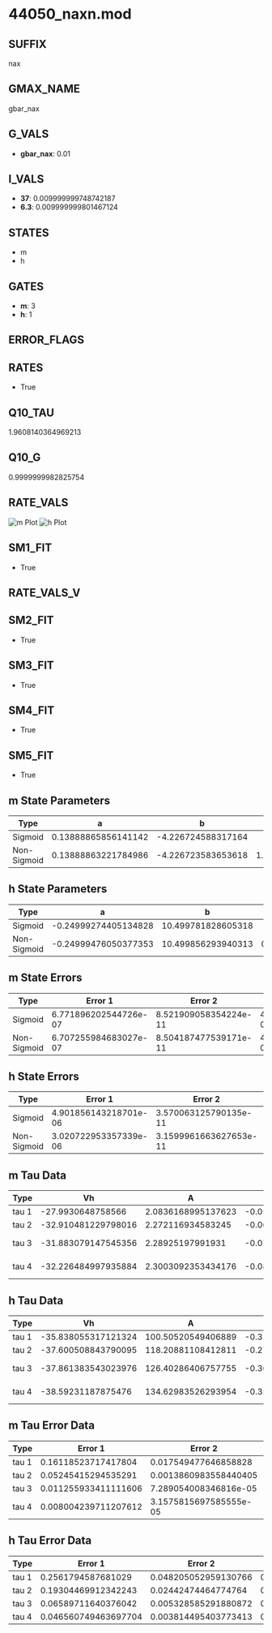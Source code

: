 # 44050_naxn.mod

## SUFFIX

nax

## GMAX_NAME

gbar_nax

## G_VALS

- **gbar_nax**: 0.01

## I_VALS

- **37**: 0.009999999748742187
- **6.3**: 0.009999999801467124

## STATES

- m
- h

## GATES

- **m**: 3
- **h**: 1

## ERROR_FLAGS


## RATES

- True

## Q10_TAU

1.9608140364969213

## Q10_G

0.9999999982825754

## RATE_VALS

![m Plot](/Users/pbozelos/Dropbox/icg-Chai-Panos/supermodels/output_markdown_files/Na/44050_naxn.mod/images/m.png)
![h Plot](/Users/pbozelos/Dropbox/icg-Chai-Panos/supermodels/output_markdown_files/Na/44050_naxn.mod/images/h.png)

## SM1_FIT

- True

## RATE_VALS_V

## SM2_FIT

- True

## SM3_FIT

- True

## SM4_FIT

- True

## SM5_FIT

- True

## m State Parameters

| Type | a | b | c | d |
| --- | --- | --- | --- | --- |
| Sigmoid | 0.13888865856141142 | -4.226724588317164 |
| Non-Sigmoid | 0.13888863221784986 | -4.226723583653618 | 1.0000000843638772 | -8.285331313739234e-09 |

## h State Parameters

| Type | a | b | c | d |
| --- | --- | --- | --- | --- |
| Sigmoid | -0.24999274405134828 | 10.499781828605318 |
| Non-Sigmoid | -0.24999476050377353 | 10.499856293940313 | 0.999996528306264 | 3.1463441743148995e-08 |

## m State Errors

| Type | Error 1 | Error 2 | Error 3 |
| --- | --- | --- | --- |
| Sigmoid | 6.771896202544726e-07 | 8.521909058354224e-11 | 4.356630849895061e-07 |
| Non-Sigmoid | 6.707255984683027e-07 | 8.504187477539171e-11 | 4.315045220278591e-07 |

## h State Errors

| Type | Error 1 | Error 2 | Error 3 |
| --- | --- | --- | --- |
| Sigmoid | 4.901856143218701e-06 | 3.570063125790135e-11 | 3.7224956701564585e-06 |
| Non-Sigmoid | 3.020722953357339e-06 | 3.1599961663627653e-11 | 2.293953103901449e-06 |

## m Tau Data

| Type | Vh | A | b1 | b2 | c1 | c2 | d1 | d2 | e1 | e2 |
| --- | --- | --- | --- | --- | --- | --- | --- | --- | --- | --- |
| tau 1 | -27.9930648758566 | 2.0836168995137623 | -0.059398375780370466 | -0.02999329362231852 |
| tau 2 | -32.910481229798016 | 2.272116934583245 | -0.06510187410941139 | 0.0003207497905903521 | -0.05159593216316369 | -0.0003821960750281387 |
| tau 3 | -31.883079147545356 | 2.28925197991931 | -0.07789458685222386 | 0.000737963674869218 | -2.673112854856889e-06 | -0.05958670281556714 | -0.0007887055623187916 | -4.6299062384478275e-06 |
| tau 4 | -32.226484997935884 | 2.3003092353434176 | -0.08109280561348588 | 0.0009162376965421509 | -5.380902855420795e-06 | 1.1990368736665815e-08 | -0.06572784185496425 | -0.0011950752616401575 | -1.3830367898833236e-05 | -6.721750313813592e-08 |

## h Tau Data

| Type | Vh | A | b1 | b2 | c1 | c2 | d1 | d2 | e1 | e2 |
| --- | --- | --- | --- | --- | --- | --- | --- | --- | --- | --- |
| tau 1 | -35.838055317121324 | 100.50520549406889 | -0.31904954819953096 | -0.0815677467483256 |
| tau 2 | -37.600508843790095 | 118.20881108412811 | -0.27019568442065073 | 0.0017341305260187155 | -0.13092853495738335 | -0.0014537783217823809 |
| tau 3 | -37.861383543023976 | 126.40286406757755 | -0.3637624092050819 | 0.013920173408009814 | -0.000180727229664575 | -0.17641771316171798 | -0.004304396805527981 | -3.8250470673807134e-05 |
| tau 4 | -38.59231187875476 | 134.62983526293954 | -0.35158759706688975 | 0.01370121360532511 | -0.0002213440807808143 | 1.002127976941721e-06 | -0.22954100641435193 | -0.00933014202269434 | -0.00018905996675177227 | -1.3751880765952093e-06 |

## m Tau Error Data

| Type | Error 1 | Error 2 | Error 3 |
| --- | --- | --- | --- |
| tau 1 | 0.16118523717417804 | 0.017549477646858828 | 0.07483219964770939 |
| tau 2 | 0.05245415294535291 | 0.0013860983558440405 | 0.024352476159565817 |
| tau 3 | 0.011255933411111606 | 7.289054008346816e-05 | 0.005225703488784294 |
| tau 4 | 0.008004239711207612 | 3.1575815697585555e-05 | 0.003716065283633604 |

## h Tau Error Data

| Type | Error 1 | Error 2 | Error 3 |
| --- | --- | --- | --- |
| tau 1 | 0.2561794587681029 | 0.048205052959130766 | 0.1954578570535025 |
| tau 2 | 0.19304469912342243 | 0.02442474464774764 | 0.14728777782436456 |
| tau 3 | 0.06589711640376042 | 0.005328585291880872 | 0.05027768120137793 |
| tau 4 | 0.046560749463697704 | 0.003814495403773413 | 0.03552456686707819 |

